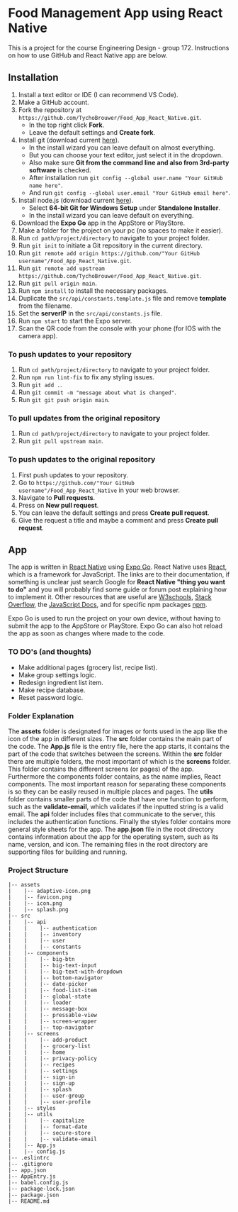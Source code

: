 # Food Management App using React Native

This is a project for the course Engineering Design - group 172. Instructions on how to use GitHub and React Native app are below.

## Installation

1. Install a text editor or IDE (I can recommend VS Code).
2. Make a GitHub account.
3. Fork the repository at ```https://github.com/TychoBrouwer/Food_App_React_Native.git```.
   - In the top right click **Fork**.
   - Leave the default settings and **Create fork**.
4. Install git (download current [here](https://git-scm.com/downloads)).
   - In the install wizard you can leave default on almost everything.
   - But you can choose your text editor, just select it in the dropdown.
   - Also make sure **Git from the command line and also from 3rd-party software** is checked.
   - After installation run ```git config --global user.name "Your GitHub name here"```.
   - And run ```git config --global user.email "Your GitHub email here"```.
5. Install node.js (download current [here](https://nodejs.org/en/)).
   - Select **64-bit Git for Windows Setup** under **Standalone Installer**.
   - In the install wizard you can leave default on everything.
6. Download the **Expo Go** app in the AppStore or PlayStore.
7. Make a folder for the project on your pc (no spaces to make it easier).
8. Run ```cd path/project/directory``` to navigate to your project folder.
9. Run ```git init``` to initiate a Git repository in the current directory.
10. Run ```git remote add origin https://github.com/"Your GitHub username"/Food_App_React_Native.git```.
11. Run ```git remote add upstream https://github.com/TychoBrouwer/Food_App_React_Native.git```.
12. Run ```git pull origin main```.
13. Run ```npm install``` to install the necessary packages.
14. Duplicate the ```src/api/constants.template.js``` file and remove **template** from the filename.
15. Set the **serverIP** in the ```src/api/constants.js``` file.
16. Run ```npm start``` to start the Expo server.
17. Scan the QR code from the console with your phone (for IOS with the camera app).

### To push updates to your repository

1. Run ```cd path/project/directory``` to navigate to your project folder.
2. Run ```npm run lint-fix``` to fix any styling issues.
3. Run ```git add .```.
4. Run ```git commit -m "message about what is changed"```.
5. Run ```git git push origin main```.

### To pull updates from the original repository

1. Run ```cd path/project/directory``` to navigate to your project folder.
2. Run ```git pull upstream main```.

### To push updates to the original repository

1. First push updates to your repository.
2. Go to ```https://github.com/"Your GitHub username"/Food_App_React_Native``` in your web browser.
3. Navigate to **Pull requests**.
4. Press on **New pull request**.
5. You can leave the default settings and press **Create pull request**.
6. Give the request a title and maybe a comment and press **Create pull request**.

## App

The app is written in [React Native](https://reactnative.dev/docs/getting-started) using [Expo Go](https://docs.expo.dev/). React Native uses [React](https://reactjs.org/docs/getting-started.html), which is a framework for JavaScript. The links are to their documentation, if something is unclear just search Google for **React Native "thing you want to do"** and you will probably find some guide or forum post explaining how to implement it. Other resources that are useful are [W3schools](https://www.w3schools.com/js/), [Stack Overflow](https://stackoverflow.com/), the [JavaScript Docs](https://developer.mozilla.org/en-US/docs/Web/JavaScript), and for specific npm packages [npm](https://www.npmjs.com/).

Expo Go is used to run the project on your own device, without having to submit the app to the AppStore or PlayStore. Expo Go can also hot reload the app as soon as changes where made to the code.

### TO DO's (and thoughts)

- Make additional pages (grocery list, recipe list).
- Make group settings logic.
- Redesign ingredient list item.
- Make recipe database.
- Reset password logic.

### Folder Explanation

The **assets** folder is designated for images or fonts used in the app like the icon of the app in different sizes. The **src** folder contains the main part of the code. The **App.js** file is the entry file, here the app starts, it contains the part of the code that switches between the screens. Within the **src** folder there are multiple folders, the most important of which is the **screens** folder. This folder contains the different screens (or pages) of the app. Furthermore the components folder contains, as the name implies, React components. The most important reason for separating these components is so they can be easily reused in multiple places and pages. The **utils** folder contains smaller parts of the code that have one function to perform, such as the **validate-email**, which validates if the inputted string is a valid email. The **api** folder includes files that communicate to the server, this includes the authentication functions. Finally the styles folder contains more general style sheets for the app. The **app.json** file in the root directory contains information about the app for the operating system, such as its name, version, and icon. The remaining files in the root directory are supporting files for building and running.

### Project Structure

```text
|-- assets
|    |-- adaptive-icon.png
|    |-- favicon.png
|    |-- icon.png
|    |-- splash.png
|-- src
|    |-- api
|    |    |-- authentication
|    |    |-- inventory
|    |    |-- user
|    |    |-- constants
|    |-- components
|    |    |-- big-btn
|    |    |-- big-text-input
|    |    |-- big-text-with-dropdown
|    |    |-- bottom-navigator
|    |    |-- date-picker
|    |    |-- food-list-item
|    |    |-- global-state
|    |    |-- loader
|    |    |-- message-box
|    |    |-- pressable-view
|    |    |-- screen-wrapper
|    |    |-- top-navigator
|    |-- screens
|    |    |-- add-product
|    |    |-- grocery-list
|    |    |-- home
|    |    |-- privacy-policy
|    |    |-- recipes
|    |    |-- settings
|    |    |-- sign-in
|    |    |-- sign-up
|    |    |-- splash
|    |    |-- user-group
|    |    |-- user-profile
|    |-- styles
|    |-- utils
|    |    |-- capitalize
|    |    |-- format-date
|    |    |-- secure-store
|    |    |-- validate-email
|    |-- App.js
|    |-- config.js
|-- .eslintrc
|-- .gitignore
|-- app.json
|-- AppEntry.js
|-- babel.config.js
|-- package-lock.json
|-- package.json
|-- README.md
```
